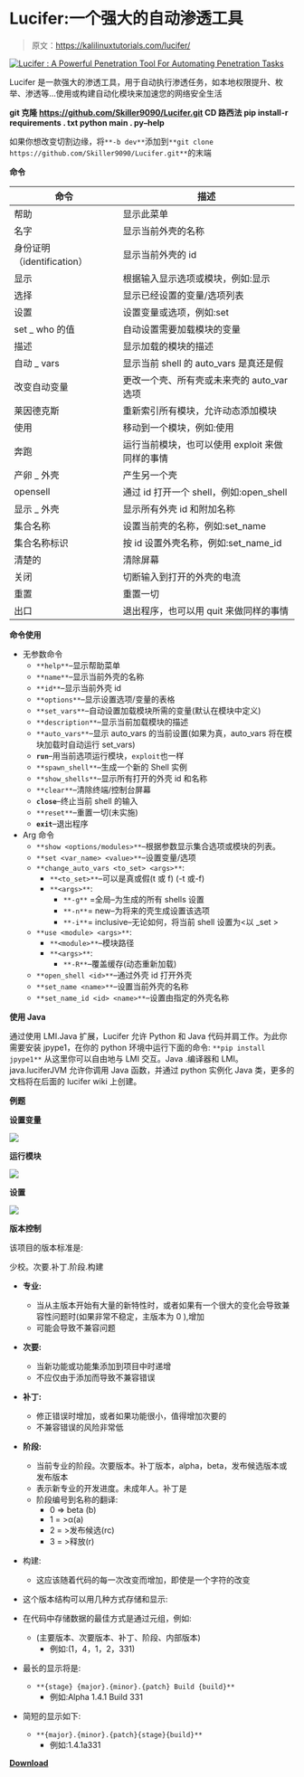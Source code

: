 # Lucifer:一个强大的自动渗透工具

> 原文：<https://kalilinuxtutorials.com/lucifer/>

[![Lucifer : A Powerful Penetration Tool For Automating Penetration Tasks](img/228a862017fcb8ae21353f0ba48659b6.png "Lucifer : A Powerful Penetration Tool For Automating Penetration Tasks")](https://1.bp.blogspot.com/-BylGO00Zp_o/YKVhRxnZUrI/AAAAAAAAJJc/hwn4lu3npUEYrUaxyY7NC_0c6DhZ8Zp3QCLcBGAsYHQ/s728/Lucifer%25281%2529.png)

Lucifer 是一款强大的渗透工具，用于自动执行渗透任务，如本地权限提升、枚举、渗透等…使用或构建自动化模块来加速您的网络安全生活

**git 克隆 https://github.com/Skiller9090/Lucifer.git
CD 路西法
pip install-r requirements . txt
python main . py–help**

如果你想改变切割边缘，将`**-b dev**`添加到`**git clone https://github.com/Skiller9090/Lucifer.git**`的末端

**命令**

| 命令 | 描述 |
| --- | --- |
| 帮助 | 显示此菜单 |
| 名字 | 显示当前外壳的名称 |
| 身份证明（identification） | 显示当前外壳的 id |
| 显示 | 根据输入显示选项或模块，例如:显示 |
| 选择 | 显示已经设置的变量/选项列表 |
| 设置 | 设置变量或选项，例如:set |
| set _ who 的值 | 自动设置需要加载模块的变量 |
| 描述 | 显示加载的模块的描述 |
| 自动 _ vars | 显示当前 shell 的 auto_vars 是真还是假 |
| 改变自动变量 | 更改一个壳、所有壳或未来壳的 auto_var 选项 |
| 莱因德克斯 | 重新索引所有模块，允许动态添加模块 |
| 使用 | 移动到一个模块，例如:使用 |
| 奔跑 | 运行当前模块，也可以使用 exploit 来做同样的事情 |
| 产卵 _ 外壳 | 产生另一个壳 |
| opensell | 通过 id 打开一个 shell，例如:open_shell |
| 显示 _ 外壳 | 显示所有外壳 id 和附加名称 |
| 集合名称 | 设置当前壳的名称，例如:set_name |
| 集合名称标识 | 按 id 设置外壳名称，例如:set_name_id |
| 清楚的 | 清除屏幕 |
| 关闭 | 切断输入到打开的外壳的电流 |
| 重置 | 重置一切 |
| 出口 | 退出程序，也可以用 quit 来做同样的事情 |

**命令使用**

*   无参数命令
    *   `**help**`–显示帮助菜单
    *   `**name**`–显示当前外壳的名称
    *   `**id**`–显示当前外壳 id
    *   `**options**`–显示设置选项/变量的表格
    *   `**set_vars**`–自动设置加载模块所需的变量(默认在模块中定义)
    *   `**description**`–显示当前加载模块的描述
    *   `**auto_vars**`–显示 auto_vars 的当前设置(如果为真，auto_vars 将在模块加载时自动运行 set_vars)
    *   **`run`**–用当前选项运行模块，`exploit`也一样
    *   `**spawn_shell**`–生成一个新的 Shell 实例
    *   `**show_shells**`–显示所有打开的外壳 id 和名称
    *   `**clear**`–清除终端/控制台屏幕
    *   **`close`**–终止当前 shell 的输入
    *   `**reset**`–重置一切(未实施)
    *   **`exit`**–退出程序
*   Arg 命令
    *   `**show <options/modules>**`–根据参数显示集合选项或模块的列表。
    *   `**set <var_name> <value>**`–设置变量/选项
    *   `**change_auto_vars <to_set> <args>**`:
        *   `**<to_set>**`–可以是真或假(t 或 f) (-t 或-f)
        *   `**<args>**`:
            *   `**-g**` =全局–为生成的所有 shells 设置
            *   `**-n**`= new–为将来的壳生成设置该选项
            *   `**-i**`= inclusive–无论如何，将当前 shell 设置为<以 _set >
    *   `**use <module> <args>**`:
        *   `**<module>**`–模块路径
        *   `**<args>**`:
            *   `**-R**`–覆盖缓存(动态重新加载)
    *   `**open_shell <id>**`–通过外壳 id 打开外壳
    *   `**set_name <name>**`–设置当前外壳的名称
    *   `**set_name_id <id> <name>**`–设置由指定的外壳名称

**使用 Java**

通过使用 LMI.Java 扩展，Lucifer 允许 Python 和 Java 代码并肩工作。为此你需要安装 jpype1，在你的 python 环境中运行下面的命令:
`**pip install jpype1**`
从这里你可以自由地与 LMI 交互。Java .编译器和 LMI。java.luciferJVM 允许你调用 Java 函数，并通过 python 实例化 Java 类，更多的文档将在后面的 lucifer wiki 上创建。

**例题**

**设置变量**

![](img/19c6548e5097a6afa2bc341afdf5c5e9.png)

**运行模块**

![](img/392d4201ec548143bf581b559c69cc90.png)

**设置**

![](img/db9d51ba4c84cb2009a9797d3eb38046.png)

**版本控制**

该项目的版本标准是:

少校。次要.补丁.阶段.构建

*   **专业:**
    *   当从主版本开始有大量的新特性时，或者如果有一个很大的变化会导致兼容性问题时(如果非常不稳定，主版本为 0 ),增加
    *   可能会导致不兼容问题
*   **次要:**
    *   当新功能或功能集添加到项目中时递增
    *   不应仅由于添加而导致不兼容错误
*   **补丁:**
    *   修正错误时增加，或者如果功能很小，值得增加次要的
    *   不兼容错误的风险非常低
*   **阶段:**
    *   当前专业的阶段。次要版本。补丁版本，alpha，beta，发布候选版本或发布版本
    *   表示新专业的开发进度。未成年人。补丁是
    *   阶段编号到名称的翻译:
        *   0 => beta (b)
        *   1 = >α(a)
        *   2 = >发布候选(rc)
        *   3 = >释放(r)
*   构建:
    *   这应该随着代码的每一次改变而增加，即使是一个字符的改变
*   这个版本结构可以用几种方式存储和显示:

*   在代码中存储数据的最佳方式是通过元组，例如:
    *   (主要版本、次要版本、补丁、阶段、内部版本)
        *   例如:(1，4，1，2，331)
*   最长的显示将是:
    *   `**{stage} {major}.{minor}.{patch} Build {build}**`
        *   例如:Alpha 1.4.1 Build 331
*   简短的显示如下:
    *   `**{major}.{minor}.{patch}{stage}{build}**`
        *   例如:1.4.1a331

[**Download**](https://github.com/Skiller9090/Lucifer)